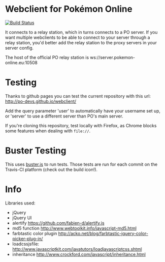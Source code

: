 Webclient for Pokémon Online
============================
[![Build Status](https://travis-ci.org/po-devs/webclient.png)](https://travis-ci.org/po-devs/webclient)

It connects to a relay station, which in turns connects to a PO server. If
you want multiple webclients to be able to connect to your server through
a relay station, you'd better add the relay station to the proxy servers
in your server config.

The host of the official PO relay station is ws://server.pokemon-online.eu:10508


Testing
=======

Thanks to github pages you can test the current repository with this url: http://po-devs.github.io/webclient/

Add the query parameter 'user' to automatically have your username set up, or 'server' to use a different server than PO's main server.

If you're cloning this repository, test locally with Firefox, as Chrome blocks some features when dealing with `file://`.

Buster Testing
==============

This uses [buster.js](http://docs.busterjs.org/en/latest/) to run tests. Those tests are run for each commit on the
Travis-CI platform (check out the build icon!).

Info
====

Libraries used:
- jQuery
- jQuery UI
- alertify https://github.com/fabien-d/alertify.js
- md5 function http://www.webtoolkit.info/javascript-md5.html
- farbtastic color plugin http://acko.net/blog/farbtastic-jquery-color-picker-plug-in/
- loadcssjsfile: http://www.javascriptkit.com/javatutors/loadjavascriptcss.shtml
- inheritance http://www.crockford.com/javascript/inheritance.html
